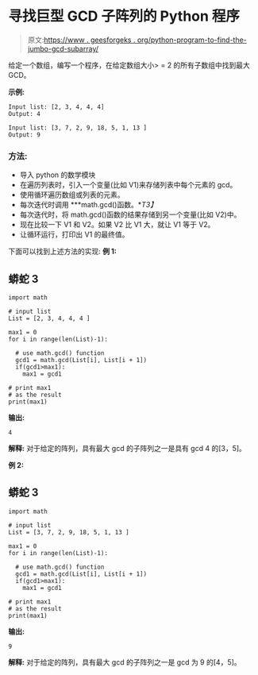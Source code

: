 # 寻找巨型 GCD 子阵列的 Python 程序

> 原文:[https://www . geesforgeks . org/python-program-to-find-the-jumbo-gcd-subarray/](https://www.geeksforgeeks.org/python-program-to-find-the-jumbo-gcd-subarray/)

给定一个数组，编写一个程序，在给定数组大小> = 2 的所有子数组中找到最大 GCD。

**示例:**

```
Input list: [2, 3, 4, 4, 4]
Output: 4

Input list: [3, 7, 2, 9, 18, 5, 1, 13 ]
Output: 9
```

### 方法:

*   导入 python 的数学模块
*   在遍历列表时，引入一个变量(比如 V1)来存储列表中每个元素的 gcd。
*   使用循环遍历数组或列表的元素。
*   每次迭代时调用 ***math.gcd()函数。**T3】*
*   每次迭代时，将 math.gcd()函数的结果存储到另一个变量(比如 V2)中。
*   现在比较一下 V1 和 V2。如果 V2 比 V1 大，就让 V1 等于 V2。
*   让循环运行，打印出 V1 的最终值。

下面可以找到上述方法的实现:
**例 1:**

## 蟒蛇 3

```
import math

# input list
List = [2, 3, 4, 4, 4 ]

max1 = 0
for i in range(len(List)-1):

  # use math.gcd() function
  gcd1 = math.gcd(List[i], List[i + 1])
  if(gcd1>max1):
    max1 = gcd1

# print max1
# as the result
print(max1)
```

**输出:**

```
4

```

**解释:**
对于给定的阵列，具有最大 gcd 的子阵列之一是具有 gcd 4 的[3，5]。

**例 2:**

## 蟒蛇 3

```
import math

# input list
List = [3, 7, 2, 9, 18, 5, 1, 13 ]

max1 = 0
for i in range(len(List)-1):

  # use math.gcd() function
  gcd1 = math.gcd(List[i], List[i + 1])
  if(gcd1>max1):
    max1 = gcd1

# print max1
# as the result
print(max1)
```

**输出:**

```
9

```

**解释:**
对于给定的阵列，具有最大 gcd 的子阵列之一是 gcd 为 9 的[4，5]。